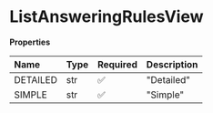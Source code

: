 # ListAnsweringRulesView

**Properties**

| Name     | Type | Required | Description |
| :------- | :--- | :------- | :---------- |
| DETAILED | str  | ✅       | "Detailed"  |
| SIMPLE   | str  | ✅       | "Simple"    |

<!-- This file was generated by liblab | https://liblab.com/ -->
